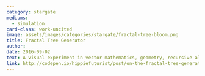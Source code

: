 ```yaml
---
category: stargate
mediums:
  - simulation
card-class: work-uncited
image: assets/images/categories/stargate/fractal-tree-bloom.png
title: Fractal Tree Generator
author:
date: 2016-09-02
text: A visual experiment in vector mathematics, geometry, recursive algorithms, and animation.
link: http://codepen.io/hippiefuturist/post/on-the-fractal-tree-generator
---
```

